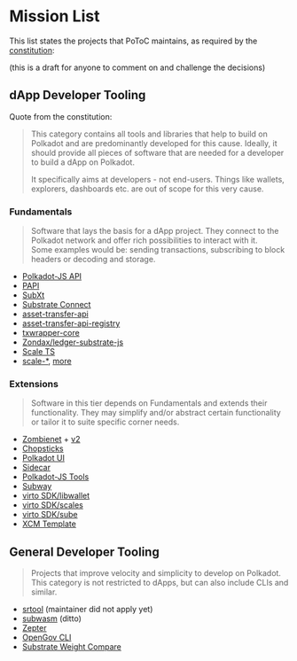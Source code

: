 # Mission List

This list states the projects that PoToC maintains, as required by the [constitution](https://github.com/polkadot-tooling-collective/constitution):

(this is a draft for anyone to comment on and challenge the decisions)

## dApp Developer Tooling

Quote from the constitution:
>This category contains all tools and libraries that help to build on Polkadot and are predominantly developed for this cause. Ideally, it should provide all pieces of software that are needed for a developer to build a dApp on Polkadot.
>
>It specifically aims at developers - not end-users. Things like wallets, explorers, dashboards etc. are out of scope for this very cause.

### Fundamentals

>Software that lays the basis for a dApp project. They connect to the Polkadot network and offer rich possibilities to interact with it.  
Some examples would be: sending transactions, subscribing to block headers or decoding and storage. 

- [Polkadot-JS API](https://github.com/polkadot-js/api)
- [PAPI](https://www.npmjs.com/package/@polkadot-api/substrate-client)
- [SubXt](https://github.com/paritytech/subxt)
- [Substrate Connect](https://github.com/paritytech/substrate-connect)
- [asset-transfer-api](https://github.com/paritytech/asset-transfer-api)
- [asset-transfer-api-registry](https://github.com/paritytech/asset-transfer-api-registry)
- [txwrapper-core](https://github.com/paritytech/txwrapper-core)
- [Zondax/ledger-substrate-js](https://github.com/zondax/ledger-substrate-js)
- [Scale TS](https://npmjs.com/package/scale-ts)
- [scale-*](https://github.com/paritytech/scale-decode), [more](https://github.com/polkadot-tooling-collective/collective/blob/dd96bc056dfa47f0bc6a885c7afd25ed78345a11/join_request/jameswilson.yml#L26)

### Extensions

>Software in this tier depends on Fundamentals and extends their functionality. They may simplify and/or abstract certain functionality or tailor it to suite specific corner needs.

- [Zombienet](https://github.com/paritytech/zombienet) + [v2](https://github.com/paritytech/zombienet-sdk)
- [Chopsticks](https://github.com/AcalaNetwork/chopsticks)
- [Polkadot UI](https://github.com/polkadot-ui/library)
- [Sidecar](https://github.com/paritytech/substrate-api-sidecar)
- [Polkadot-JS Tools](https://github.com/polkadot-js/tools)
- [Subway](https://github.com/AcalaNetwork/subway)
- [virto SDK/libwallet](https://github.com/virto-network/virto-sdk/tree/main/libwallet)
- [virto SDK/scales](https://github.com/virto-network/virto-sdk/tree/main/scales)
- [virto SDK/sube](https://github.com/virto-network/virto-sdk/tree/main/sube)
- [XCM Template](https://github.com/ltfschoen/XCMTemplate)

## General Developer Tooling

>Projects that improve velocity and simplicity to develop on Polkadot. This category is not restricted to dApps, but can also include CLIs and similar.

- [srtool](https://github.com/paritytech/srtool) (maintainer did not apply yet)
- [subwasm](https://github.com/chevdor/subwasm) (ditto)
- [Zepter](https://github.com/ggwpez/zepter)
- [OpenGov CLI](https://github.com/joepetrowski/opengov-cli)
- [Substrate Weight Compare](https://github.com/ggwpez/substrate-weight-compare)

<!--

(this section is not rendered)

## Excluded

- [polkadot-JS extension](https://github.com/polkadot-js/extension): not a developer tool but end-user app.
- [cypress polkadot wallet](https://github.com/ChainSafe/cypress-polkadot-wallet): ditto
- [Zondax Ledger](https://github.com/zondax/ledger-polkadot): ditto
- [Rust Test](https://github.com/ltfschoen/RustTest): research project
- [Polkadot JS test](https://github.com/ltfschoen/PolkadotJSTest)
- [NFT coretime](https://github.com/ltfschoen/nft-coretime): no project description or explanation
- [Flappy tips](https://github.com/ltfschoen/flappytips): game

-->
